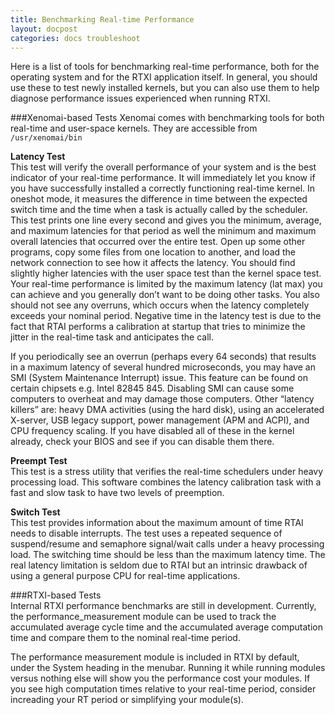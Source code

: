 ```yaml
---
title: Benchmarking Real-time Performance
layout: docpost
categories: docs troubleshoot
---
```


Here is a list of tools for benchmarking real-time performance, both for the operating system and for the RTXI application itself. In general, you should use these to test newly installed kernels, but you can also use them to help diagnose performance issues experienced when running RTXI.  

###Xenomai-based Tests
Xenomai comes with benchmarking tools for both real-time and user-space kernels. They are accessible from `/usr/xenomai/bin`   

**Latency Test**  
This test will verify the overall performance of your system and is the best indicator of your real-time performance. It will immediately let you know if you have successfully installed a correctly functioning real-time kernel. In oneshot mode, it measures the difference in time between the expected switch time and the time when a task is actually called by the scheduler. This test prints one line every second and gives you the minimum, average, and maximum latencies for that period as well the minimum and maximum overall latencies that occurred over the entire test. Open up some other programs, copy some files from one location to another, and load the network connection to see how it affects the latency. You should find slightly higher latencies with the user space test than the kernel space test. Your real-time performance is limited by the maximum latency (lat max) you can achieve and you generally don’t want to be doing other tasks. You also should not see any overruns, which occurs when the latency completely exceeds your nominal period. Negative time in the latency test is due to the fact that RTAI performs a calibration at startup that tries to minimize the jitter in the real-time task and anticipates the call.  

If you periodically see an overrun (perhaps every 64 seconds) that results in a maximum latency of several hundred microseconds, you may have an SMI (System Maintenance Interrupt) issue. This feature can be found on certain chipsets e.g. Intel 82845 845. Disabling SMI can cause some computers to overheat and may damage those computers. Other “latency killers” are: heavy DMA activities (using the hard disk), using an accelerated X-server, USB legacy support, power management (APM and ACPI), and CPU frequency scaling. If you have disabled all of these in the kernel already, check your BIOS and see if you can disable them there.  

**Preempt Test**  
This test is a stress utility that verifies the real-time schedulers under heavy processing load. This software combines the latency calibration task with a fast and slow task to have two levels of preemption.  

**Switch Test**  
This test provides information about the maximum amount of time RTAI needs to disable interrupts. The test uses a repeated sequence of suspend/resume and semaphore signal/wait calls under a heavy processing load. The switching time should be less than the maximum latency time. The real latency limitation is seldom due to RTAI but an intrinsic drawback of using a general purpose CPU for real-time applications.  

###RTXI-based Tests  
Internal RTXI performance benchmarks are still in development. Currently, the performance\_measurement module can be used to track the accumulated average cycle time and the accumulated average computation time and compare them to the nominal real-time period.  

The performance measurement module is included in RTXI by default, under the System heading in the menubar. Running it while running modules versus nothing else will show you the performance cost your modules. If you see high computation times relative to your real-time period, consider increading your RT period or simplifying your module(s). 
